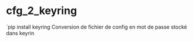 # cfg_2_keyring
`pip install keyring
  Conversion de fichier de config en mot de passe stocké dans keyrin
